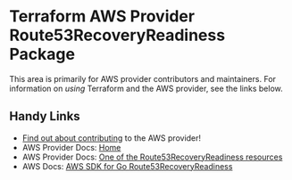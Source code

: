 # Terraform AWS Provider Route53RecoveryReadiness Package

This area is primarily for AWS provider contributors and maintainers. For information on _using_ Terraform and the AWS provider, see the links below.

## Handy Links

* [Find out about contributing](https://hashicorp.github.io/terraform-provider-aws/#contribute) to the AWS provider!
* AWS Provider Docs: [Home](https://registry.terraform.io/providers/hashicorp/aws/latest/docs)
* AWS Provider Docs: [One of the Route53RecoveryReadiness resources](https://registry.terraform.io/providers/hashicorp/aws/latest/docs/resources/route53recoveryreadiness_cell)
* AWS Docs: [AWS SDK for Go Route53RecoveryReadiness](https://docs.aws.amazon.com/sdk-for-go/api/service/route53recoveryreadiness/)
